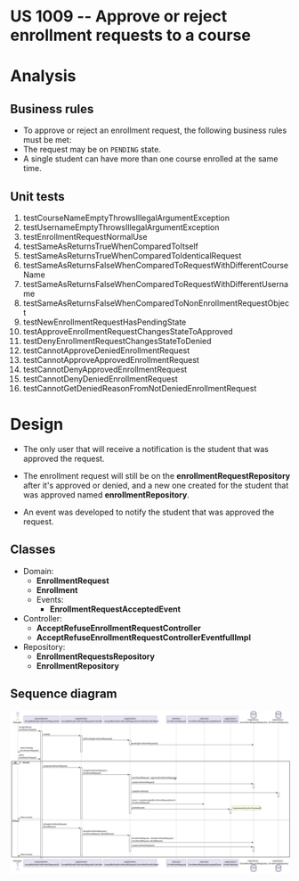 US 1009 -- Approve or reject enrollment requests to a course
========================================================

# Analysis
## Business rules

- To approve or reject an enrollment request, the following business rules must be met:
- The request may be on `PENDING` state.
- A single student can have more than one course enrolled at the same time.


## Unit tests


1. testCourseNameEmptyThrowsIllegalArgumentException
2. testUsernameEmptyThrowsIllegalArgumentException
3. testEnrollmentRequestNormalUse
4. testSameAsReturnsTrueWhenComparedToItself 
5. testSameAsReturnsTrueWhenComparedToIdenticalRequest
6. testSameAsReturnsFalseWhenComparedToRequestWithDifferentCourseName
7. testSameAsReturnsFalseWhenComparedToRequestWithDifferentUsername
8. testSameAsReturnsFalseWhenComparedToNonEnrollmentRequestObject
9. testNewEnrollmentRequestHasPendingState
10. testApproveEnrollmentRequestChangesStateToApproved
11. testDenyEnrollmentRequestChangesStateToDenied
12. testCannotApproveDeniedEnrollmentRequest
13. testCannotApproveApprovedEnrollmentRequest
14. testCannotDenyApprovedEnrollmentRequest
15. testCannotDenyDeniedEnrollmentRequest
16. testCannotGetDeniedReasonFromNotDeniedEnrollmentRequest



# Design

- The only user that will receive a notification is the student that was approved the request.

- The enrollment request will still be on the **enrollmentRequestRepository** after
it's approved or denied, and a new one created for the student that was approved named **enrollmentRepository**.

- An event was developed to notify the student that was approved the request.



## Classes
- Domain:
    + **EnrollmentRequest**
    + **Enrollment**
  - Events:
    + **EnrollmentRequestAcceptedEvent**
- Controller:
  + **AcceptRefuseEnrollmentRequestController**
  + **AcceptRefuseEnrollmentRequestControllerEventfullImpl**
- Repository:
    + **EnrollmentRequestsRepository**
    + **EnrollmentRepository**




## Sequence diagram


![Sequence Diagram](./AcceptRefuseEnrollmentRequestsSD.svg)

